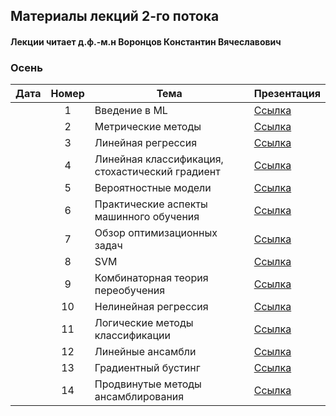 ## Материалы лекций 2-го потока 
#### Лекции читает д.ф.-м.н Воронцов Константин Вячеславович

### Осень

| Дата | Номер | Тема | Презентация |
| :---: | :---: | --- | --- |
|  | 1 | Введение в ML |  [Ссылка](https://github.com/MSU-ML-COURSE/ML-COURSE-24-25/blob/main/slides/2_stream/msu24-intro.pdf) | 
|  | 2 | Метрические методы |  [Ссылка](https://github.com/MSU-ML-COURSE/ML-COURSE-24-25/blob/main/slides/2_stream/msu24-metric.pdf) | 
|  | 3 | Линейная регрессия |  [Ссылка](https://github.com/MSU-ML-COURSE/ML-COURSE-24-25/blob/main/slides/2_stream/msu24-lin-regr.pdf) | 
|  | 4 | Линейная классификация, стохастический градиент |  [Ссылка](https://github.com/MSU-ML-COURSE/ML-COURSE-24-25/blob/main/slides/2_stream/msu24-lin-sg.pdf) | 
|  | 5 | Вероятностные модели |  [Ссылка](https://github.com/MSU-ML-COURSE/ML-COURSE-24-25/blob/main/slides/2_stream/msu24-mle.pdf) | 
|  | 6 | Практические аспекты машинного обучения |  [Ссылка](https://github.com/MSU-ML-COURSE/ML-COURSE-24-25/blob/main/slides/2_stream/msu24-pre-posl.pdf) | 
|  | 7 | Обзор оптимизационных задач |  [Ссылка](https://github.com/MSU-ML-COURSE/ML-COURSE-24-25/blob/main/slides/2_stream/msu24-opt-survey.pdf) | 
|  | 8 | SVM |  [Ссылка](https://github.com/MSU-ML-COURSE/ML-COURSE-24-25/blob/main/slides/2_stream/msu24-svm.pdf) | 
|  | 9 | Комбинаторная теория переобучения |  [Ссылка](https://github.com/MSU-ML-COURSE/ML-COURSE-24-25/blob/main/slides/2_stream/msu24-overfitting.pdf) | 
|  | 10 | Нелинейная регрессия |  [Ссылка](https://github.com/MSU-ML-COURSE/ML-COURSE-24-25/blob/main/slides/2_stream/msu24-nonlin-regr.pdf) | 
|  | 11 |  Логические методы классификации |  [Ссылка](https://github.com/MSU-ML-COURSE/ML-COURSE-24-25/blob/main/slides/2_stream/msu24-logic.pdf) | 
|  | 12 |  Линейные ансамбли |  [Ссылка](https://github.com/MSU-ML-COURSE/ML-COURSE-24-25/blob/main/slides/2_stream/msu24-compos1.pdf) | 
|  | 13 |  Градиентный бустинг |  [Ссылка](https://github.com/MSU-ML-COURSE/ML-COURSE-24-25/blob/main/slides/2_stream/msu24-compos2.pdf) | 
|  | 14 |  Продвинутые методы ансамблирования |  [Ссылка](https://github.com/MSU-ML-COURSE/ML-COURSE-24-25/blob/main/slides/2_stream/msu24-compos3.pdf) | 





